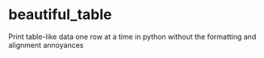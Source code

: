# beautiful_table
Print table-like data one row at a time in python without the formatting and alignment annoyances
